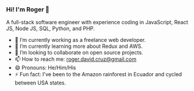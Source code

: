 ### Hi! I'm Roger 👋

A full-stack software engineer with experience coding in JavaScript, React JS, Node JS, SQL, Python, and PHP.

- 🔭 I’m currently working as a freelance web developer.
- 🌱 I’m currently learning more about Redux and AWS.
- 👯 I’m looking to collaborate on open source projects.
- 📫 How to reach me: roger.david.cruz@gmail.com
- 😄 Pronouns: He/Him/His
- ⚡ Fun fact: I've been to the Amazon rainforest in Ecuador and cycled between USA states.
